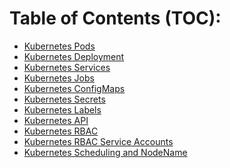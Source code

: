 Table of Contents (TOC): 
=================

<!--ts-->
* [Kubernetes Pods](Topics/Kubernetes_Pods.md)
* [Kubernetes Deployment](Topics/Kubernetes_Deployment.md)
* [Kubernetes Services](Topics/Kubernetes_Services.md)
* [Kubernetes Jobs](Topics/Kubernetes_Jobs.md)
* [Kubernetes ConfigMaps](Topics/Kubernetes_ConfigMaps.md)
* [Kubernetes Secrets](Topics/Kubernetes_Secrets.md)
* [Kubernetes Labels](Topics/Kubernetes_Labels.md)
* [Kubernetes API](Topics/Kubernetes_API.md)
* [Kubernetes RBAC](Topics/Kubernetes_RBAC.md)
* [Kubernetes RBAC Service Accounts](Topics/Kubernetes_RBAC_Service_Accounts.md)
* [Kubernetes Scheduling and NodeName](Topics/Kubernetes_Scheduling_and_NodeName.md)

<!--te-->